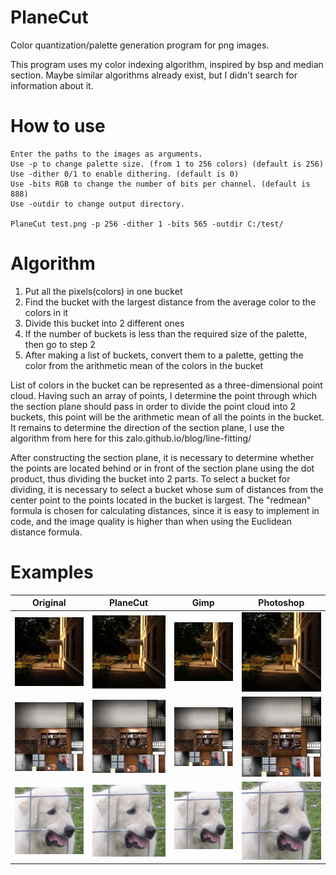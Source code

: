 # PlaneCut
Color quantization/palette generation program for png images.

This program uses my color indexing algorithm, inspired by bsp and median section. Maybe similar algorithms already exist, but I didn't search for information about it.
  
# How to use
````
Enter the paths to the images as arguments.
Use -p to change palette size. (from 1 to 256 colors) (default is 256)
Use -dither 0/1 to enable dithering. (default is 0)
Use -bits RGB to change the number of bits per channel. (default is 888)
Use -outdir to change output directory.

PlaneCut test.png -p 256 -dither 1 -bits 565 -outdir C:/test/
````

# Algorithm  
1) Put all the pixels(colors) in one bucket  
2) Find the bucket with the largest distance from the average color to the colors in it  
3) Divide this bucket into 2 different ones  
4) If the number of buckets is less than the required size of the palette, then go to step 2  
5) After making a list of buckets, convert them to a palette, getting the color from the arithmetic mean of the colors in the bucket  
  
List of colors in the bucket can be represented as a three-dimensional point cloud. Having such an array of points, I determine the point through which the section plane should pass in order to divide the point cloud into 2 buckets, this point will be the arithmetic mean of all the points in the bucket. It remains to determine the direction of the section plane, I use the algorithm from here for this zalo.github.io/blog/line-fitting/
    
After constructing the section plane, it is necessary to determine whether the points are located behind or in front of the section plane using the dot product, thus dividing the bucket into 2 parts.
To select a bucket for dividing, it is necessary to select a bucket whose sum of distances from the center point to the points located in the bucket is largest. The "redmean" formula is chosen for calculating distances, since it is easy to implement in code, and the image quality is higher than when using the Euclidean distance formula.
  
# Examples

|Original|PlaneCut|Gimp|Photoshop|
|---|---|---|---|
|![Original](/examples/correct256.png)|![PlaneCut](/examples/correct256-out.png)|![Gimp](/examples/correct256-gimp.png)|![Photoshop](/examples/correct256-ps.png)|
|![Original](/examples/tex.png)|![PlaneCut](/examples/tex-out.png)|![Gimp](/examples/tex-gimp.png)|![Photoshop](/examples/tex-ps.png)|
|![Original](/examples/соака.png)|![PlaneCut](/examples/соака-out.png)|![Gimp](/examples/соака-gimp.png)|![Photoshop](/examples/соака-ps.png)|
